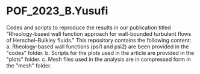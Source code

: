 # POF_2023_B.Yusufi
Codes and scripts to reproduce the results in our publication titled "Rheology-based wall function approach for wall-bounded turbulent flows of Herschel–Bulkley fluids." 
This repository contains the following content:
a. Rheology-based wall functions (psi1 and psi2) are been provided in the "codes" folder.
b. Scripts for the plots used in the article are provided in the "plots" folder. 
c. Mesh files used in the analysis are in compressed form in the "mesh" folder.
